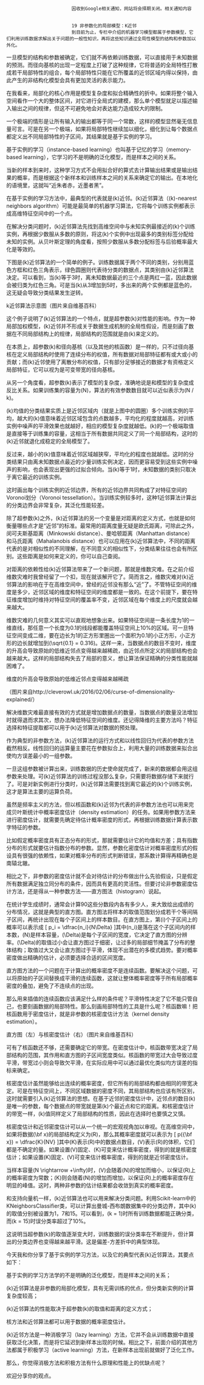 
                            
                            因收到Google相关通知，网站将会择期关闭。相关通知内容
                            
                            
                            19 非参数化的局部模型：K近邻
                            到目前为止，专栏中介绍的机器学习模型都属于参数模型，它们利用训练数据求解出关于问题的一般性知识，再将这些知识通过全局性模型的结构和参数加以外化。

一旦模型的结构和参数被确定，它们就不再依赖训练数据，可以直接用于未知数据的预测。而径向基核的出现一定程度上打破了这种规律，它将普适的全局特性打散成若干局部特性的组合，每个局部特性只能在它所覆盖的近邻区域内得以保持，由此产生的非结构化模型会具有更加灵活的表示能力。

在我看来，局部化的核心作用是模型复杂度和拟合精确性的折中。如果将整个输入空间看作一个大的整体区间，对它进行全局式的建模，那么单个模型就足以描述输入输出之间的规律，但这不可避免地会对表达能力造成较大的限制。

一个极端的情形是让所有输入的输出都等于同一个常数，这样的模型显然毫无信息量可言。可是在另一个极端，如果将局部特性继续加以细化，细化到让每个数据点都定义出不同局部特性的子区间，其结果就是基于实例的学习。

基于实例的学习（instance-based learning）也叫基于记忆的学习（memory-based learning），它学习的不是明确的泛化模型，而是样本之间的关系。

当新的样本到来时，这种学习方式不会用拟合好的算式去计算输出结果或是输出结果的概率，而是根据这个新样本和训练样本之间的关系来确定它的输出。在本地化的语境里，这就叫“近朱者赤，近墨者黑”。

在基于实例的学习方法中，最典型的代表就是\(k\)近邻。\(k\)近邻算法（\(k\)-nearest neighbors algorithm）可能是最简单的机器学习算法，它将每个训练实例都表示成高维特征空间中的一个点。

在解决分类问题时，\(k\)近邻算法先找到高维空间中与未知实例最接近的\(k\)个训练实例，再根据少数服从多数的原则，将这\(k\)个实例中出现最多的类别标签分配给未知的实例。从贝叶斯定理的角度看，按照少数服从多数分配标签与后验概率最大化是等效的。

下图是\(k\)近邻算法的一个简单的例子。训练数据属于两个不同的类别，分别用蓝色方框和红色三角表示，绿色圆圈则代表待分类的数据点，其类别由\(k\)近邻算法决定。可以看到，当\(k\)等于3时，离未知数据最近的三个点是两红一蓝，因此数据会被归类为红色三角。可是当\(k\)从3增加到5时，多出来的两个实例都是蓝色的，这无疑会导致分类结果发生逆转。



k近邻算法示意图（图片来自维基百科）

这个例子说明了\(k\)近邻算法的一个特点，就是超参数\(k\)对性能的影响。作为一种局部加权模型，\(k\)近邻并不形成关于数据生成机制的全局性假设，而是刻画了数据在不同局部结构上的规律，局部结构的范围就是由\(k\)来定义的。

在本质上，超参数\(k\)和径向基核（以及其他的核函数）是一样的，只不过径向基核在定义局部结构时使用了连续分布的权值，所有数据对局部特征都有或大或小的贡献；而\(k\)近邻使用了离散分布的权值，只有部分足够接近的数据才有资格定义局部特征，它可以视为是可变带宽的径向基核。

从另一个角度看，超参数\(k\)表示了模型的复杂度，准确地说是和模型的复杂度成反比关系。如果训练集的容量为\(N\)，算法的有效参数数目就可以近似表示为\(N / k\)。

\(k\)均值的分类结果实质上是近邻区域内（就是上图中的圆圈）多个训练实例的平均，越大的\(k\)值意味着近邻区域包含的点数越多，平均化的程度就越高，对训练实例中噪声的平滑效果也就越好，相应的模型复杂度就越低。\(k\)的一个极端取值是直接等于训练集的容量，这相当于所有数据共同定义了同一个局部结构，这时的\(k\)近邻就退化成稳定的全局模型了。

反过来，越小的\(k\)值意味着近邻区域越狭窄，平均化的程度也就越低。这时的分类结果只由离未知数据点最近的少量训练实例决定，因而更容易受到这些实例中噪声的影响，也会表现出更强的过拟合倾向。当\(k\)等于1时，未知数据的类别只取决于离它最近的训练实例。

这时画出每个训练实例的近邻边界，所有的近邻边界共同构成了对特征空间的Voronoi划分（Voronoi tessellation）。当训练实例较多时，这种1近邻算法计算出的分类边界会非常复杂，其泛化性能较差。

除了超参数\(k\)之外，\(k\)近邻算法的另一个变量是对距离的定义方式，也就是如何衡量哪些点才是“近邻”的标准。最常用的距离度量无疑是欧氏距离，可除此之外，闵可夫斯基距离（Minkowski distance）、曼哈顿距离（Manhattan distance）和马氏距离（Mahalanobis distance）也可以应用在\(k\)近邻算法中，不同的距离代表的是对相似性的不同理解，在不同意义的相似性下，分类结果往往也会有所区别。这些距离是如何来定义的，你可以自己查阅。

对距离的依赖性给\(k\)近邻算法带来了一个新问题，那就是维数灾难。在之前介绍维数灾难时我曾经留了一个扣，现在就该解开它了。简而言之，维数灾难对\(k\)近邻算法的影响在于在高维空间中，曾经的近邻没有那么“近”了。不管特征空间的维度是多少，近邻区域的维度和特征空间的维度都是一致的。在这个前提下，要在特征维度增加时维持对特征空间的覆盖率不变，近邻区域在每个维度上的尺度就会越来越大。

维数灾难的几何意义其实可以直观地想象出来。如果特征空间是一条长度为1的一维直线，那任意一个长度为0.1的线段都能覆盖特征空间上10%的区域。可一旦特征空间变成二维，要在边长为1的正方形里圈出一个面积为0.1的小正方形，小正方形的边长就增加到\(\\sqrt{0.1} = 0.316\)。这样一来，当数据点的数目不变时，维度的升高会导致原始的低维近邻点变得越来越稀疏，由近邻点所定义的局部结构也会越来越大。这样的局部结构失去了局部的意义，想让算法保证精确的分类性能就越困难了。



维度的升高会导致原始的低维近邻点变得越来越稀疏

（图片来自http://cleverowl.uk/2016/02/06/curse-of-dimensionality-explained/）

解决维数灾难最直接有效的方式就是增加数据点的数量，当数据点的数量没法增加时就得退而求其次，想办法降低特征空间的维度。还记得降维的主要方法吗？特征选择和特征提取都可以用于\(k\)近邻算法对数据的预处理。

作为典型的非参数方法，\(k\)近邻算法的运行方式和以线性回归为代表的参数方法截然相反。线性回归的运算量主要花在参数拟合上，利用大量的训练数据来拟合出使均方误差最小的一组参数。

一旦这组参数被计算出来，训练数据的历史使命就完成了，新来的数据都会用这组参数来处理。可\(k\)近邻算法的训练过程没那么复杂，只需要将数据存储下来就行了。可是对新实例进行分类时，\(k\)近邻算法需要找到离它最近的\(k\)个训练实例，这才是算法主要的运算负荷。

虽然是频率主义的方法，但以核函数和\(k\)近邻为代表的非参数方法也可以用来完成贝叶斯统计中概率密度估计（density estimation）的任务。如果用参数方法来进行密度估计，就需要先确定待估计概率密度的形式，再根据训练数据计算表示数字特征的参数。

比如假定概率密度具有正态分布的形式，那就需要估计它的均值和方差；具有指数分布的形式就要估计指数分布的参数。显然，参数化密度估计对概率密度形式的假设具有很强的依赖性，如果对概率分布的形式判断错误，那系数计算得再精确也是南辕北辙。

相比之下，非参数的密度估计就不会对待估计的分布做出什么先验假设，只是假定所有数据满足独立同分布的条件，因而具有更高的灵活性。但要讨论非参数密度估计方法，还是得从一种参数方法——直方图法（histogram）说起。

在统计学生成绩时，通常会计算90这些分数段内各有多少人，来大致绘出成绩的分布情况，这就是典型的直方图。直方图法将样本的取值范围划分成若干个等间隔子区间，再统计出现在每个子区间上的样本数目。在直方图上，第\(i\)个子区间上的概率可以表示成
\[ p_i = \\dfrac{n_i}{N\\Delta} \]其中\(n_i\)是落在这个子区间内的样本数，\(N\)是样本容量，\(\\Delta\)是每个子区间的宽度，它决定了直方图的分辨率。\(\\Delta\)的取值过小会让直方图过于细密，让过多的局部细节掩盖了分布的整体结构；取值过大又会让直方图过于平滑，体现不出潜在的多模式趋势。要对概率密度做出精确的估计，必须要选择合适的区间宽度。

直方图方法的一个问题在于计算出的概率密度不是连续函数。要解决这个问题，可以将原始的子区间替换成平滑的连续函数，这就让整体概率密度等于所有局部概率密度的叠加，避免了不连续点的出现。

那么用来插值的连续函数应该满足什么样的条件呢？平滑特性决定了它不能只管自己，也要刻画数据的局部特性。那么刻画局部特性的工具是什么呢？核函数嘛！把核函数用于密度估计，就是非参数的核密度估计方法（kernel density estimation）。



直方图（左）与核密度估计（右）（图片来自维基百科）

可有了核函数还不够，还需要确定它的带宽。在密度估计中，核函数带宽决定了局部结构的范围，其作用和直方图的子区间宽度类似。核函数的带宽过大会导致过度平滑，带宽过小则会导致欠平滑，在实际应用中可以通过最优化类似均方误差的指标来确定。

核密度估计虽然能够给出连续的概率密度，但它所有的局部结构都由相同的带宽决定。可是在特征空间上，不同区域数据的密度不同，其局部结构也应该有所区别，这时就需要引入\(k\)近邻算法的思想。在基于近邻的密度估计中，近邻点的数目\(k\)是唯一的参数，每个数据点的带宽就是第\(k\)个最近点和它的距离。和核密度估计的带宽一样，\(k\)值同样定义了局部结构的性质，因此在选择时也要慎之又慎。

核密度估计和近邻密度估计可以从一个统一的宏观视角加以审视。在高维空间中，如果将数据\(\\bf x\)的局部结构定义为\(R\)，那么其概率密度就可以表示为
\[ p({\\bf x}) = \\dfrac{K}{NV} \]其中\(K\)表示\(R\)中的数据点数目，\(V\)表示\(R\)的体积，它们都是不确定的量。如果设置\(V\)固定、\(K\)可变来估计概率密度，得到的就是核密度估计；如果设置\(K\)固定、\(V\)可变来估计概率密度，得到的就是近邻密度估计。

当样本容量\(N \\rightarrow +\\infty\)时，\(V\)会随着\(N\)的增加而缩小，以保证\(R\)上的概率密度为常数；\(K\)则会随着\(N\)的增加而增加，以保证\(R\)上的概率密度存在明显的峰值。这时，两种非参数的估计结果都会收敛到真实的概率密度。

和支持向量机一样，\(k\)近邻算法也可以用来解决分类问题。利用Scikit-learn中的KNeighborsClassifier类，可以计算出曼城-西布朗数据集中的分类边界，其中\(k\)的取值分别被设置为1，7和15。可以看到，\(k = 1\)时所有训练数据都能正确分类，而\(k = 15\)时误分类率超过了10%。

这说明当超参数\(k\)的取值逐渐变大时，训练数据的误分类率在不断提升，但计算出的分类边界也变得越来越平滑。这是偏差-方差折中的典型体现。



今天我和你分享了基于实例的学习方法，以及它的典型代表\(k\)近邻算法，其要点如下：


基于实例的学习方法学的不是明确的泛化模型，而是样本之间的关系；

\(k\)近邻算法是非参数的局部化模型，具有无需训练的优点，但分类新实例的计算复杂度较高；

\(k\)近邻算法的性能取决于超参数\(k\)的取值和距离的定义方式；

核方法和近邻算法都可以用于数据的概率密度估计。


\(k\)近邻方法是一种消极学习（lazy learning）方法，它并不会从训练数据中直接获取泛化决策，而是将它延迟到新样本出现的时候。相比之下，前面介绍的其他方法都属于积极学习（active learning）方法，在新样本出现前就做好了泛化工作。

那么，你觉得消极方法和积极方法有什么原理和性能上的优缺点呢？

欢迎分享你的观点。



                        
                        
                            